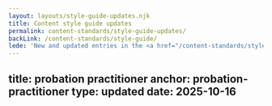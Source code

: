 ```yaml
---
layout: layouts/style-guide-updates.njk
title: Content style guide updates
permalink: content-standards/style-guide-updates/
backLink: /content-standards/style-guide/
lede: 'New and updated entries in the <a href="/content-standards/style-guide/">MoJ content style guide</a>.'
---
```


title: probation practitioner
anchor: probation-practitioner
type: updated
date: 2025-10-16
---
